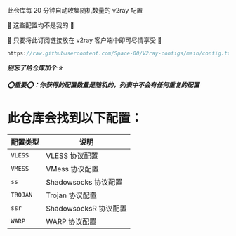此仓库每 20 分钟自动收集随机数量的 v2ray 配置

🚫 这些配置均不是我的 🚫

💙 只要将此订阅链接放在 v2ray 客户端中即可尽情享受 💙

```javascript
https://raw.githubusercontent.com/Space-00/V2ray-configs/main/config.txt
```

***别忘了给仓库加个 ⭐***

***⭕️重要⭕️：你获得的配置数量是随机的，列表中不会有任何重复的配置***


# 此仓库会找到以下配置：

| 配置类型 | 说明 |
|---|---|
| `VLESS` | VLESS 协议配置 |
| `VMESS` | VMess 协议配置 |
| `ss` | Shadowsocks 协议配置 |
| `TROJAN` | Trojan 协议配置 |
| `ssr` | ShadowsocksR 协议配置 |
| `WARP` | WARP 协议配置 |
